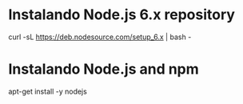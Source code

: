 # Instalando Node.js 6.x repository
curl -sL https://deb.nodesource.com/setup_6.x | bash -

# Instalando Node.js and npm
apt-get install -y nodejs
